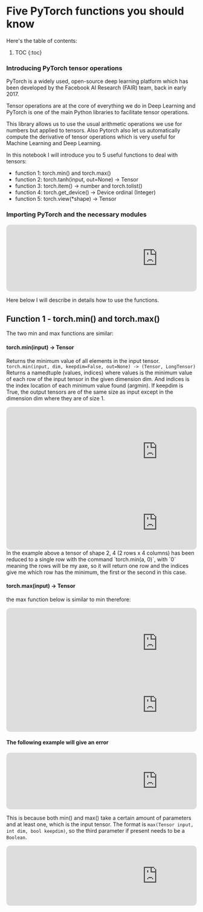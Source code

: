 
# Five PyTorch functions you should know

Here's the table of contents:

1. TOC
{:toc}

### Introducing PyTorch tensor operations

PyTorch is a widely used, open-source deep learning platform which has been developed by the Facebook AI Research (FAIR) team, back in early 2017.

Tensor operations are at the core of everything we do in Deep Learning and PyTorch is one of the main Python libraries to facilitate tensor operations. 

This library allows us to use the usual arithmetic operations we use for numbers but applied to tensors. Also Pytorch also let us automatically compute the derivative of tensor operations which is very useful for Machine Learning and Deep Learning.

In this notebook I will introduce you to 5 useful functions to deal with tensors:

- function 1: torch.min() and torch.max()
- function 2: torch.tanh(input, out=None) → Tensor
- function 3: torch.item() → number and torch.tolist()
- function 4: torch.get_device() -> Device ordinal (Integer)
- function 5: torch.view(*shape) → Tensor

### Importing PyTorch and the necessary modules

<div style="border-radius: 10px; align: center; overflow: hidden;">  
<iframe src="https://jovian.ml/embed?url=https://jovian.ml/pymultitudes/01-tensor-operations/v/6&cellId=2" title="Jovian Viewer" height="177" width="800" frameborder="0" scrolling="auto" border-radius= "10px"></iframe>
</div>

Here below I will describe in details how to use the functions.

## Function 1 - torch.min() and torch.max()

The two min and max functions are similar:  

#### torch.min(input) → Tensor  

Returns the minimum value of all elements in the input tensor.
`torch.min(input, dim, keepdim=False, out=None) -> (Tensor, LongTensor)`  
Returns a namedtuple (values, indices) where values is the minimum value of each row of the input tensor in the given dimension dim. And indices is the index location of each minimum value found (argmin).
If keepdim is True, the output tensors are of the same size as input except in the dimension dim where they are of size 1. 
<div style="border-radius: 10px; align: center; overflow: hidden;">  
<iframe src="https://jovian.ml/embed?url=https://jovian.ml/pymultitudes/01-tensor-operations/v/6&cellId=5" title="Jovian Viewer" height="235" width="800" frameborder="0" scrolling="auto"></iframe>

<iframe src="https://jovian.ml/embed?url=https://jovian.ml/pymultitudes/01-tensor-operations/v/6&cellId=6" title="Jovian Viewer" height="143" width="800" frameborder="0" scrolling="auto"></iframe>
</div>
In the example above a tensor of shape 2, 4 (2 rows x 4 columns) has been reduced to a single row with the command `torch.min(a, 0)`, with `0` meaning the rows will be my axe, so it will return one row and the indices give me which row has the minimum, the first or the second in this case.

#### torch.max(input) → Tensor  
the max function below is similar to min therefore:  

<div style="border-radius: 10px; align: center; overflow: hidden;">  
<iframe src="https://jovian.ml/embed?url=https://jovian.ml/pymultitudes/01-tensor-operations/v/6&cellId=8" title="Jovian Viewer" height="185" width="800" frameborder="0" scrolling="auto"></iframe>

<iframe src="https://jovian.ml/embed?url=https://jovian.ml/pymultitudes/01-tensor-operations/v/6&cellId=9" title="Jovian Viewer" height="143" width="800" frameborder="0" scrolling="auto"></iframe>
</div>

#### The following example will give an error
<div style="border-radius: 10px; align: center; overflow: hidden;">  
<iframe src="https://jovian.ml/embed?url=https://jovian.ml/pymultitudes/01-tensor-operations/v/6&cellId=11" title="Jovian Viewer" height="null" width="800" frameborder="0" scrolling="auto"></iframe>
</div>

This is because both min() and max() take a certain amount of parameters and at least one, which is the input tensor. The format is `max(Tensor input, int dim, bool keepdim)`, so the third parameter if present needs to be a `Boolean`. 

<div style="border-radius: 10px; align: center; overflow: hidden;">  
<iframe src="https://jovian.ml/embed?url=https://jovian.ml/pymultitudes/01-tensor-operations/v/6&cellId=13" title="Jovian Viewer" height="159" width="800" frameborder="0" scrolling="auto"></iframe>
</div>



<!--

Here's the table of contents:

1. TOC
{:toc}

## Basic setup

Jekyll requires blog post files to be named according to the following format:

`YEAR-MONTH-DAY-filename.md`

Where `YEAR` is a four-digit number, `MONTH` and `DAY` are both two-digit numbers, and `filename` is whatever file name you choose, to remind yourself what this post is about. `.md` is the file extension for markdown files.

The first line of the file should start with a single hash character, then a space, then your title. This is how you create a "*level 1 heading*" in markdown. Then you can create level 2, 3, etc headings as you wish but repeating the hash character, such as you see in the line `## File names` above.

## Basic formatting

You can use *italics*, **bold**, `code font text`, and create [links](https://www.markdownguide.org/cheat-sheet/). Here's a footnote [^1]. Here's a horizontal rule:

---

## Lists

Here's a list:

- item 1
- item 2

And a numbered list:

1. item 1
1. item 2

## Boxes and stuff

> This is a quotation

{% include alert.html text="You can include alert boxes" %}

...and...

{% include info.html text="You can include info boxes" %}

## Images

![](/images/logo.png "fast.ai's logo")

## Code

General preformatted text:

    # Do a thing
    do_thing()

Python code and output:

```python
# Prints '2'
print(1+1)
```

    2

## Tables

| Column 1 | Column 2 |
|-|-|
| A thing | Another thing |

## Footnotes

[^1]: This is the footnote.

-->
